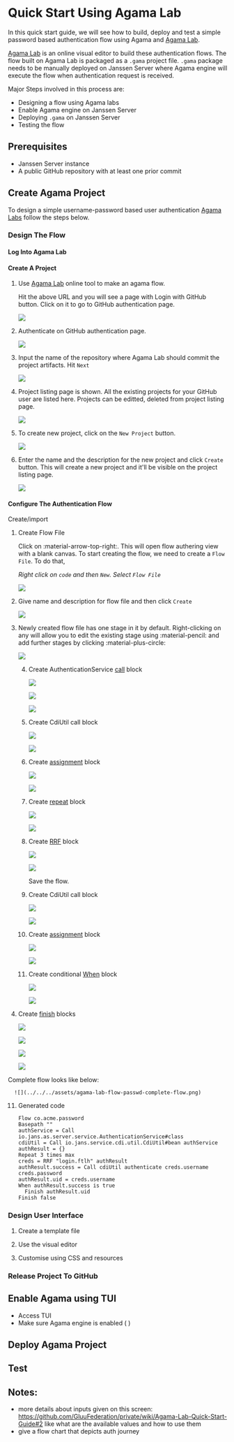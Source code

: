 # Quick Start Using Agama Lab

In this quick start guide, we will see how to build, deploy and test a simple password based authentication flow using
Agama and [Agama Lab](https://cloud.gluu.org/agama-lab). 

[Agama Lab](https://cloud.gluu.org/agama-lab) is an online visual editor to build these authentication flows. The flow
built on Agama Lab is packaged as a `.gama` project file. `.gama` package needs to be manually deployed on 
Janssen Server where Agama engine will execute the flow when authentication request is received.

Major Steps involved in this process are:
- Designing a flow using Agama labs
- Enable Agama engine on Janssen Server
- Deploying `.gama` on Janssen Server
- Testing the flow

## Prerequisites

- Janssen Server instance
- A public GitHub repository with at least one prior commit

## Create Agama Project

To design a simple username-password based user authentication [Agama Labs](https://cloud.gluu.org/agama-lab/) follow 
the steps below.

### Design The Flow

#### Log Into Agama Lab

#### Create A Project

1. Use [Agama Lab](https://cloud.gluu.org/agama-lab) online tool to make an agama flow.

    Hit the above URL and you will see a page with Login with GitHub button. Click on it to go to GitHub authentication page.

    ![](../../../assets/agama-lab-login.png)

2. Authenticate on GitHub authentication page.

    ![](../../../assets/agama-lab-GH-login.png)

3. Input the name of the repository where Agama Lab should commit the project artifacts. Hit `Next`

    ![](../../../assets/agama-lab-add-gh-repo.png)

4. Project listing page is shown. All the existing projects for your GitHub user are listed here. Projects can be editted, deleted
from project listing page.

    ![](../../../assets/agama-lab-project-page.png)

5. To create new project, click on the `New Project` button.

    ![](../../../assets/agama-lab-new-proj.png)

6. Enter the name and the description for the new project and click `Create` button.
    This will create a new project and it'll be visible on the project listing page.

    ![](../../../assets/agama-lab-project-listing.png)


#### Configure The Authentication Flow

Create/import

1. Create Flow File

    Click on :material-arrow-top-right:. 
    This will open flow authering view with a blank canvas. To start creating the flow, we need to create a `Flow File`. To
    do that, 
    
    _Right click on `code` and then `New`. Select `Flow File`_
    
    ![](../../../assets/agama-lab-new-flow.png)

2. Give name and description for flow file and then click `Create`

    ![](../../../assets/agama-lab-new-flow-name.png)

3. Newly created flow file has one stage in it by default. Right-clicking on any will allow you to edit the existing 
stage using :material-pencil: and add further stages by clicking :material-plus-circle:

    ![](../../../assets/agama-lab-flow-passwd-1.png)

   4. Create AuthenticationService [call]() block

      ![](../../../assets/agama-lab-flow-passwd-create-call.png)

      ![](../../../assets/agama-lab-flow-passwd-new-call.png)

      ![](../../../assets/agama-lab-flow-passwd-edit-call.png)

   3. Create CdiUtil call block

      ![](../../../assets/agama-lab-flow-passwd-create-cdiutil.png)
   
      ![](../../../assets/agama-lab-flow-passwd-edit-cdiutil.png)

   4. Create [assignment]() block

      ![](../../../assets/agama-lab-flow-passwd-create-assignment.png)

      ![](../../../assets/agama-lab-flow-passwd-edit-assignment.png)

   5. Create [repeat]() block

      ![](../../../assets/agama-lab-flow-passwd-create-repeat.png)

      ![](../../../assets/agama-lab-flow-passwd-edit-repeat.png)

   6. Create [RRF]() block

      ![](../../../assets/agama-lab-flow-passwd-check-repeat.png)

      ![](../../../assets/agama-lab-flow-passwd-edit-rrf.png)

      Save the flow. 

   7. Create CdiUtil call block

      ![](../../../assets/agama-lab-flow-passwd-create-cdiutil-instance.png)

      ![](../../../assets/agama-lab-flow-passwd-edit-cdiutil-instance.png)

   8. Create [assignment]() block

      ![](../../../assets/agama-lab-flow-passwd-create-assignment-uid.png)

      ![](../../../assets/agama-lab-flow-passwd-edit-assignment-uid.png)

   9. Create conditional [When]() block

      ![](../../../assets/agama-lab-flow-passwd-create-when.png)

      ![](../../../assets/agama-lab-flow-passwd-edit-when.png)

10. Create [finish]() blocks

      ![](../../../assets/agama-lab-flow-passwd-create-finish.png)
   
      ![](../../../assets/agama-lab-flow-passwd-edit-finish.png)
   
      ![](../../../assets/agama-lab-flow-passwd-create-fail-finish.png)
   
      ![](../../../assets/agama-lab-flow-passwd-edit-fail-finish.png)

   Complete flow looks like below:

      ![](../../../assets/agama-lab-flow-passwd-complete-flow.png)

11. Generated code

      ```
    Flow co.acme.password
     Basepath ""
    authService = Call io.jans.as.server.service.AuthenticationService#class
    cdiUtil = Call io.jans.service.cdi.util.CdiUtil#bean authService
    authResult = {}
    Repeat 3 times max
      creds = RRF "login.ftlh" authResult
      authResult.success = Call cdiUtil authenticate creds.username creds.password
      authResult.uid = creds.username
      When authResult.success is true
        Finish authResult.uid
    Finish false
    ```

### Design User Interface

1. Create a template file

2. Use the visual editor

3. Customise using CSS and resources

### Release Project To GitHub

## Enable Agama using TUI

- Access TUI
- Make sure Agama engine is enabled ( )

## Deploy Agama Project

## Test


## Notes:

- more details about inputs given on this screen: https://github.com/GluuFederation/private/wiki/Agama-Lab-Quick-Start-Guide#2
  like what are the available values and how to use them
- give a flow chart that depicts auth journey